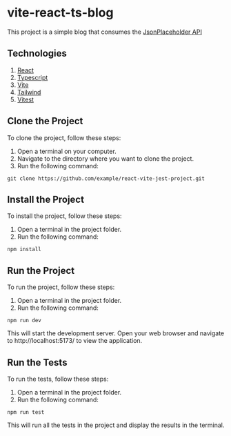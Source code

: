 # vite-react-ts-blog
This project is a simple blog that consumes the [JsonPlaceholder API](https://jsonplaceholder.typicode.com/)

## Technologies
1. [React](https://react.dev/)
2. [Typescript](https://www.typescriptlang.org/)
3. [Vite](https://vitejs.dev/)
4. [Tailwind](https://tailwindcss.com/)
5. [Vitest](https://vitest.dev/)

## Clone the Project
To clone the project, follow these steps:

1. Open a terminal on your computer.
2. Navigate to the directory where you want to clone the project.
3. Run the following command:
```
git clone https://github.com/example/react-vite-jest-project.git
```

## Install the Project
To install the project, follow these steps:

1. Open a terminal in the project folder.
2. Run the following command:
```
npm install
```

## Run the Project
To run the project, follow these steps:

1. Open a terminal in the project folder.
2. Run the following command:
```
npm run dev
```

This will start the development server. Open your web browser and navigate to http://localhost:5173/ to view the application.

## Run the Tests
To run the tests, follow these steps:

1. Open a terminal in the project folder.
2. Run the following command:
```
npm run test
```

This will run all the tests in the project and display the results in the terminal.
